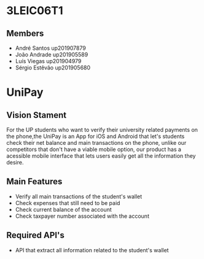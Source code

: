 # 3LEIC06T1

## Members


- André Santos up201907879
- João Andrade up201905589
- Luís Viegas up201904979
- Sérgio Estêvão up201905680


# UniPay

## Vision Stament
For the UP students who want to verify their university related payments on the phone,the UniPay is an App for iOS and Android that let's students check their net balance and main transactions on the phone, unlike our competitors that don't have a viable mobile option, our product has a acessible mobile interface that lets users easily get all the information they desire.


## Main Features
 - Verify all main transactions of the student's wallet
 - Check expenses that still need to be paid
 - Check current balance of the account
 - Check taxpayer number associated with the account

## Required API's
- API that extract all information related to the student's wallet
